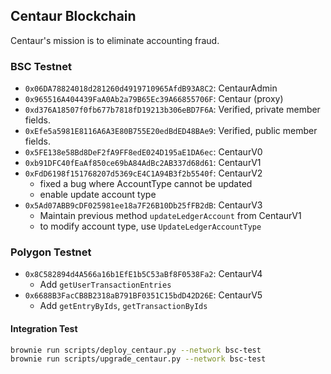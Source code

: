## Centaur Blockchain
Centaur's mission is to eliminate accounting fraud.

### BSC Testnet
- `0x06DA78824018d281260d4919710965AfdB93A8C2`: CentaurAdmin
- `0x965516A404439FaA0Ab2a79B65Ec39A66855706F`: Centaur (proxy)
- `0xd376A18507f0fb677b7818fD19213b306eBD7F6A`: Verified, private member fields.
- `0xEfe5a5981E8116A6A3E80B755E20edBdED48BAe9`: Verified, public member fields.
- `0x5FE138e58Bd8DeF2fA9FF8edE024D195aE1DA6ec`: CentaurV0
- `0xb91DFC40fEaAf850ce69bA84AdBc2AB337d68d61`: CentaurV1
- `0xFdD6198f151768207d5369cE4C1A94B3f2b5540f`: CentaurV2
    * fixed a bug where AccountType cannot be updated
    * enable update account type
- `0x5Ad07ABB9cDF025981ee18a7F26B10Db25fFB2dB`: CentaurV3
    * Maintain previous method `updateLedgerAccount` from CentaurV1
    * to modify account type, use `UpdateLedgerAccountType`

### Polygon Testnet
- `0x8C582894d4A566a16b1EfE1b5C53aBf8F0538Fa2`: CentaurV4
    * Add `getUserTransactionEntries`
- `0x6688B3FacCB8B2318aB791BF0351C15bdD42D26E`: CentaurV5
    * Add `getEntryByIds`, `getTransactionByIds`

#### Integration Test

```bash
brownie run scripts/deploy_centaur.py --network bsc-test
brownie run scripts/upgrade_centaur.py --network bsc-test
```